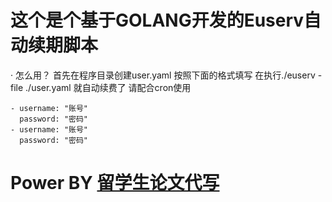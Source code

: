 # 这个是个基于GOLANG开发的Euserv自动续期脚本
· 怎么用？
首先在程序目录创建user.yaml 按照下面的格式填写 在执行./euserv -file ./user.yaml 就自动续费了
请配合cron使用
```text
- username: "账号"
  password: "密码"
- username: "账号"
  password: "密码"
```
# Power BY [留学生论文代写](https://www.wuyoudaixie.com)
